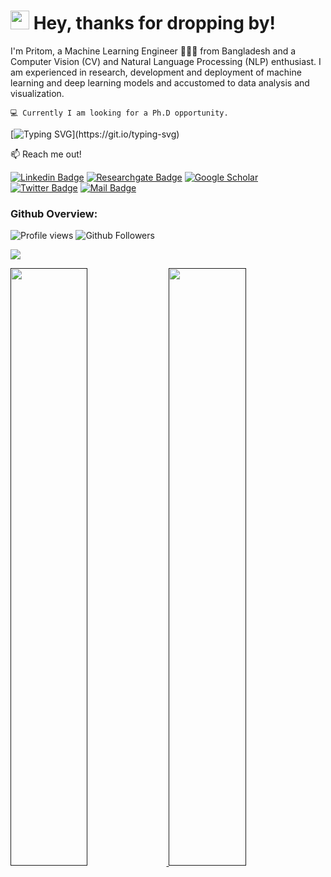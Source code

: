 <h1><img src="https://emojis.slackmojis.com/emojis/images/1531849430/4246/blob-sunglasses.gif?1531849430" width="30"/> Hey, thanks for dropping by!</h1>

I'm Pritom, a Machine Learning Engineer 👨🏻‍💻 from Bangladesh and a Computer Vision (CV) and Natural Language Processing (NLP) enthusiast. I am experienced in research, development and deployment of machine learning and deep learning models and accustomed to data analysis and visualization.

```💻 Currently I am looking for a Ph.D opportunity.```
<br />

[![Typing SVG](https://readme-typing-svg.herokuapp.com?vCenter=true&width=500&lines=CV+and+NLP+Researcher.;Python+Developer+with+2%2B+Years+of+Experience.)](https://git.io/typing-svg)

:mailbox: Reach me out!

[![Linkedin Badge](https://img.shields.io/badge/-Pritom_Saha-0e76a8?style=for-the-badge&logo=linkedin&logoColor=white)](https://www.linkedin.com/in/pritom-kun)
[![Researchgate Badge](https://img.shields.io/badge/-Pritom_Kumar_Saha-00caba?style=for-the-badge&logo=researchgate&logoColor=white)](https://www.researchgate.net/profile/Pritom_Saha) 
[![Google Scholar](https://img.shields.io/badge/-Pritom_Kumar_Saha-77a9fa?style=for-the-badge&logo=googlescholar&logoColor=white)](https://scholar.google.com/citations?hl=en&user=wD1PVDMAAAAJ)
[![Twitter Badge](https://img.shields.io/badge/-@Pritom__kun-1ca0f1?style=for-the-badge&logo=twitter&logoColor=white)](https://twitter.com/Pritom_kun)
[![Mail Badge](https://img.shields.io/badge/-Mail-c0392b?style=for-the-badge&logo=gmail&logoColor=white)](mailto:pritom.saha10@northsouth.edu)

### Github Overview:
![Profile views](https://gpvc.arturio.dev/pritom-kun)
![Github Followers](https://img.shields.io/github/followers/pritom-kun?style=social)

<img align="center" src="https://github-readme-stats.vercel.app/api/top-langs/?username=pritom-kun&langs_count=8&layout=compact&theme=material-palenight&hide=html,Tcl&hide_border=true" />
<p align="left">
  <a href="">
  <img width="49.5%" src="https://github-readme-stats.vercel.app/api?username=pritom-kun&show_icons=true&theme=material-palenight&hide_border=true" />
    <img width="49.5%" src="https://github-readme-streak-stats.herokuapp.com/?user=pritom-kun&theme=material-palenight&hide_border=true" />
  </a>
</p>
